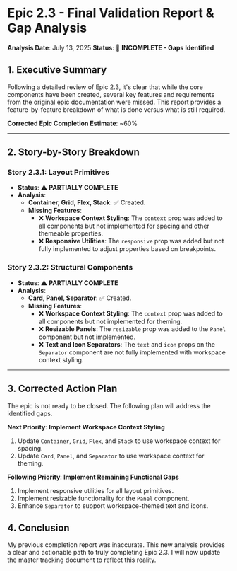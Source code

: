 # Epic 2.3 - Final Validation Report & Gap Analysis

**Analysis Date**: July 13, 2025
**Status**: 🚨 **INCOMPLETE - Gaps Identified**

## 1. Executive Summary
Following a detailed review of Epic 2.3, it's clear that while the core components have been created, several key features and requirements from the original epic documentation were missed. This report provides a feature-by-feature breakdown of what is done versus what is still required.

**Corrected Epic Completion Estimate**: ~60%

---

## 2. Story-by-Story Breakdown

### Story 2.3.1: Layout Primitives
- **Status**: ⚠️ **PARTIALLY COMPLETE**
- **Analysis**:
  - **Container, Grid, Flex, Stack**: ✅ Created.
  - **Missing Features**:
    - ❌ **Workspace Context Styling**: The `context` prop was added to all components but not implemented for spacing and other themeable properties.
    - ❌ **Responsive Utilities**: The `responsive` prop was added but not fully implemented to adjust properties based on breakpoints.

### Story 2.3.2: Structural Components
- **Status**: ⚠️ **PARTIALLY COMPLETE**
- **Analysis**:
  - **Card, Panel, Separator**: ✅ Created.
  - **Missing Features**:
    - ❌ **Workspace Context Styling**: The `context` prop was added to all components but not implemented for theming.
    - ❌ **Resizable Panels**: The `resizable` prop was added to the `Panel` component but not implemented.
    - ❌ **Text and Icon Separators**: The `text` and `icon` props on the `Separator` component are not fully implemented with workspace context styling.

---

## 3. Corrected Action Plan

The epic is not ready to be closed. The following plan will address the identified gaps.

**Next Priority**: **Implement Workspace Context Styling**
1.  Update `Container`, `Grid`, `Flex`, and `Stack` to use workspace context for spacing.
2.  Update `Card`, `Panel`, and `Separator` to use workspace context for theming.

**Following Priority**: **Implement Remaining Functional Gaps**
1.  Implement responsive utilities for all layout primitives.
2.  Implement resizable functionality for the `Panel` component.
3.  Enhance `Separator` to support workspace-themed text and icons.

## 4. Conclusion
My previous completion report was inaccurate. This new analysis provides a clear and actionable path to truly completing Epic 2.3. I will now update the master tracking document to reflect this reality.
